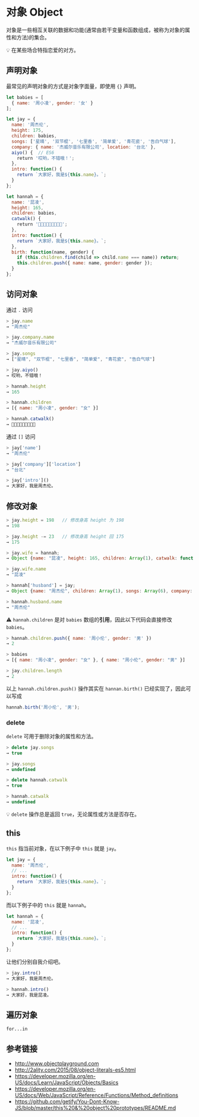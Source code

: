 # 对象 Object

对象是一些相互关联的数据和功能(通常由若干变量和函数组成，被称为对象的属性和方法)的集合。

💡 在某些场合特指恋爱的对方。

## 声明对象
最常见的声明对象的方式是对象字面量，即使用 `{}` 声明。
```javascript
let babies = [
  { name: '周小凌', gender: '女' }
];

let jay = {
  name: '周杰伦',
  height: 175,
  children: babies,
  songs: ['星晴', '双节棍', '七里香', '简单爱', '青花瓷', '告白气球'],
  company: { name: '杰威尔音乐有限公司', location: '台北' },
  aiyo() {  // ES6
    return '哎哟，不错哦！';
  },
  intro: function() {
    return `大家好，我是${this.name}。`;
  }
};

let hannah = {
  name: '昆凌',
  height: 165,
  children: babies,
  catwalk() {
    return '👠👠👠👠👠👠👠👠👠';
  },
  intro: function() {
    return `大家好，我是${this.name}。`;
  },
  birth: function(name, gender) {
    if (this.children.find(child => child.name === name)) return;
    this.children.push({ name: name, gender: gender });
  }
};
```

## 访问对象
通过 `.` 访问
```javascript
> jay.name
→ "周杰伦"

> jay.company.name
→ "杰威尔音乐有限公司"

> jay.songs
→ ["星晴", "双节棍", "七里香", "简单爱", "青花瓷", "告白气球"]

> jay.aiyo()
→ 哎哟，不错哦！

> hannah.height
→ 165

> hannah.children
→ [{ name: "周小凌", gender: "女" }]

> hannah.catwalk()
→ 👠👠👠👠👠👠👠👠👠
```

通过 `[]` 访问
```javascript
> jay['name']
→ "周杰伦"

> jay['company']['location']
→ "台北"

> jay['intro']()
→ 大家好，我是周杰伦。
```

## 修改对象
```javascript
> jay.height = 198   // 修改身高 height 为 198
→ 198

> jay.height -= 23   // 修改身高 height 回 175
→ 175

> jay.wife = hannah;
→ Object {name: "昆凌", height: 165, children: Array(1), catwalk: function, intro: function…}

> jay.wife.name
→ "昆凌"

> hannah['husband'] = jay;
→ Object {name: "周杰伦", children: Array(1), songs: Array(6), company: Object, aiyo: function…}

> hannah.husband.name
→ "周杰伦"
```

⚠️ `hannah.children` 是对 `babies` 数组的**引用**，因此以下代码会直接修改 `babies`。
```javascript
> hannah.children.push({ name: '周小伦', gender: '男' })
→ 2

> babies
→ [{ name: "周小凌", gender: "女" }, { name: "周小伦", gender: "男" }]

> jay.children.length
→ 2
```
以上 `hannah.children.push()` 操作其实在 `hannan.birth()` 已经实现了，因此可以写成
```javascript
hannah.birth('周小伦', '男');
```

### delete
`delete` 可用于删除对象的属性和方法。
```javascript
> delete jay.songs
→ true

> jay.songs
→ undefined

> delete hannah.catwalk
→ true

> hannah.catwalk
→ undefined
```
💡 `delete` 操作总是返回 `true`，无论属性或方法是否存在。

## this
`this` 指当前对象，在以下例子中 `this` 就是 `jay`。
```javascript
let jay = {
  name: '周杰伦',
  // ...
  intro: function() {
    return `大家好，我是${this.name}。`;
  }
};  
```
而以下例子中的 `this` 就是 `hannah`。
```javascript
let hannah = {
  name: '昆凌',
  // ...
  intro: function() {
    return `大家好，我是${this.name}。`;
  }
};
```
让他们分别自我介绍吧。
```javascript
> jay.intro()
→ 大家好，我是周杰伦。

> hannah.intro()
→ 大家好，我是昆凌。
```

## 遍历对象
`for...in`


## 参考链接
* http://www.objectplayground.com
* http://2ality.com/2015/08/object-literals-es5.html
* https://developer.mozilla.org/en-US/docs/Learn/JavaScript/Objects/Basics
* https://developer.mozilla.org/en-US/docs/Web/JavaScript/Reference/Functions/Method_definitions
* https://github.com/getify/You-Dont-Know-JS/blob/master/this%20&%20object%20prototypes/README.md

